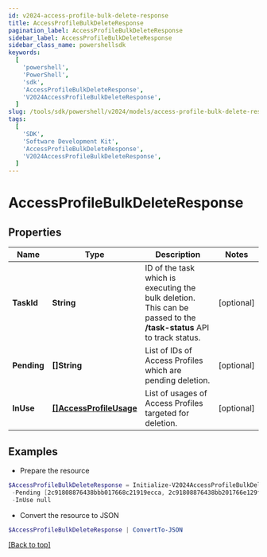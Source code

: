 ```yaml
---
id: v2024-access-profile-bulk-delete-response
title: AccessProfileBulkDeleteResponse
pagination_label: AccessProfileBulkDeleteResponse
sidebar_label: AccessProfileBulkDeleteResponse
sidebar_class_name: powershellsdk
keywords:
  [
    'powershell',
    'PowerShell',
    'sdk',
    'AccessProfileBulkDeleteResponse',
    'V2024AccessProfileBulkDeleteResponse',
  ]
slug: /tools/sdk/powershell/v2024/models/access-profile-bulk-delete-response
tags:
  [
    'SDK',
    'Software Development Kit',
    'AccessProfileBulkDeleteResponse',
    'V2024AccessProfileBulkDeleteResponse',
  ]
---
```


# AccessProfileBulkDeleteResponse

## Properties

| Name | Type | Description | Notes |
| --- | --- | --- | --- |
| **TaskId** | **String** | ID of the task which is executing the bulk deletion. This can be passed to the **/task-status** API to track status. | [optional] |
| **Pending** | **[]String** | List of IDs of Access Profiles which are pending deletion. | [optional] |
| **InUse** | [**[]AccessProfileUsage**](access-profile-usage) | List of usages of Access Profiles targeted for deletion. | [optional] |

## Examples

- Prepare the resource

```powershell
$AccessProfileBulkDeleteResponse = Initialize-V2024AccessProfileBulkDeleteResponse  -TaskId 2c9180867817ac4d017817c491119a20 `
 -Pending [2c91808876438bbb017668c21919ecca, 2c91808876438bb201766e129f151816] `
 -InUse null
```

- Convert the resource to JSON

```powershell
$AccessProfileBulkDeleteResponse | ConvertTo-JSON
```

[[Back to top]](#)
